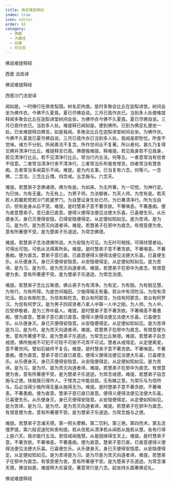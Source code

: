 ```yaml
---
title: 佛说难提释经
index: true
icon: editor
order: 65
category:
  - 佛藏
  - 大藏经
  - 经藏
  - 阿含部
---
```


  佛说难提释经  

西晋 法炬译  

佛说难提释经  

西晋沙门法炬译  

闻如是。一时佛行在俱舍梨国。树名尼拘类。是时多聚会比丘在迦梨讲堂。树间会坐为佛作衣。今佛不久夏竟。夏已尽佛自说。三月已竟作衣已。当到多人处便难提释闻多聚会比丘在迦梨讲堂树间会坐。为佛作衣今佛不久夏竟。夏已尽佛自说。三月已竟作衣已。当到多人处。难提释已闻如是。便到佛所。已到为佛足礼便坐一处。已坐难提释白佛言。如是我闻。多聚会比丘在迦梨讲堂树间会坐。为佛作衣。今佛不久夏竟已夏尽佛自说。三月已竟作衣已当到多人处。我闻是即愁忧。所食不觉味。诸方不分别。所闻善法不复念。所作世间业不复著。所以者何。甚久乃复得见佛并清净行比丘。难提释言已竟。佛便报难提。释难提。若见我身若不见我身。若见清净行比丘。若不见清净行比丘。常当行内五法。何等五。一者意常当有信舍不信意。二者常当清净行舍不清净行。三者常当乐布施舍悭贪。四者常当有慧舍痴。五者常当多闻莫乐不闻。难提。是为内五事。已当复有六念。何等六。一念佛。二念法。三念比丘僧。四念戒。五念施与。六念天。  

难提。若慧弟子念佛诸德。佛为有是。为如来。为无所著。为一切觉。为神行足。为已快。为有无量。为无有上。为男子师。为法御者。为天人师。为觉有是。若天若人若魔若梵若沙门若婆罗门。为自慧证身生处已尽。为已著清净行。所为当自识。但有是身从后不受。难提。是时慧弟子意不著贪欲。不著嗔恚。不著愚痴。便为直意慧弟子。意已直已直意。便得义便得法便见法便大乐喜。已喜便生乐。从乐便身灭。身已灭便得安隐。已得安隐便得定。从定便如知如见。是为苦谛。是为习。是为尽。是为苦灭向道者谛。难提。若慧弟子在邪中为直念。有恨意便为舍。意有所著便不受。是为慧弟子乐道迹。为常念佛德。  

难提。若慧弟子念法德佛所说。大为安隐为可见。为无时可相授。可得持慧者钻。可得出可饱。可依从法得离所处。难提。是时慧弟子意不著贪欲。不著嗔恚。不著愚痴。便为直念。慧弟子意已直。已直意便得义便得法便见法便大乐喜。已喜便生乐。从乐便身灭。身已灭便得安隐意。从安隐便得定。从定便如知如见。是为苦谛。是为习。是为尽。是为苦灭向道者谛。难提。若慧弟子在邪中为直念。有恨意便为舍。意有所著便不受。是为慧弟子乐道迹。为常念法德。  

难提。若慧弟子念比丘聚德。佛众弟子为有清净。为有定。为有脱。为有脱见慧。为有行。为有所得。为是世间福田。少施得福无有量。若众中有须陀洹。为信有须陀洹。若众有斯陀含。为信有斯陀含。若众有阿那含。为信有阿那含。若众有阿罗汉。为信有阿罗汉。是为男子四双贤者八辈人中第一人中之刚。为人师。为人中。应受恭敬者。是为三界中最人。难提。是时慧弟子意不著贪欲。不著嗔恚不著愚痴。便为直意。慧弟子意已直已直意。便得义便得法便见法便大乐喜。已喜便生乐。从乐便身灭。身已灭便得安隐意。从安隐便得定。从定便如知如见。是为苦谛是为习。是为尽。是为苦灭向道者谛。难提。若慧男子在邪中为直念。有恨意便为舍。意有所著便不受。是为慧弟子乐道迹。为常念比丘聚德。难提。若慧弟子自念戒德。佛所施戒不可犯不可轻不可毁不可弄不可试。慧者从戒得定。从定便离爱。意不著世间。譬如石破终不复合。难提。是时慧弟子意不著贪欲。不著嗔恚。不著愚痴。便为直意。慧弟子意已直已直意。便得义便得法便见法便大乐喜。已喜便生乐。从乐便身灭。身已灭便得安隐意。从安隐便得定。从定便如知如见。是为苦谛。是为习。是为尽。是为苦灭向道者谛。难提。若慧弟子在邪中为直念。有恨意便为舍。意有所著便不受。是为慧弟子乐道迹。为常念戒德。难提。若慧弟子自念施与之德。快哉我已得作人。于悭贪之中能自拔。无有嫉之意。为常乐与为信所与。后必当得少施所得无量从施得无为。难提。是时慧弟子意不著贪欲。不著嗔恚。不著愚痴。便为直意。慧弟子意已直已直意。便得义便得法便见法便大乐喜。已喜便生乐。从乐便身灭。身已灭便得安隐意。从安隐便得定。从定便如知如见。是为苦谛。是为习。是为尽。是为苦灭向道者谛。难提。若慧弟子在邪中为直念。有恨意便为舍。意有所著便不受。是为慧弟子乐道迹。为常念施与之德。  

难提。若慧弟子念诸天德。第一照头摩赖。第二忉利。第三艳。第四兜术。第五泥慢罗提。第六般泥迷陀和舍和提。若从信若从清净若从闻若从施若从慧。各有行得上是六天。我亦能行五法。若信戒闻施慧。从是因缘得生天上。难提。是时慧弟子意。不著贪欲。不著嗔恚。不著愚痴。便为直意。慧弟子意已直。已直意便得义便得法便见法便大乐喜。已喜便生乐。从乐便身灭。身已灭便得安隐意。从安隐便得定。从定便如知如见。是为苦谛是为习。是为尽是为苦灭向道者谛。难提。若慧弟子在邪中为直念。有恨意便为舍。意有所著便不受。是为慧弟子乐道迹。为常念诸天德。佛说如是。难提释大欢喜受。著意常行是六念。起坐持头面著佛足礼。  

佛说难提释经  

